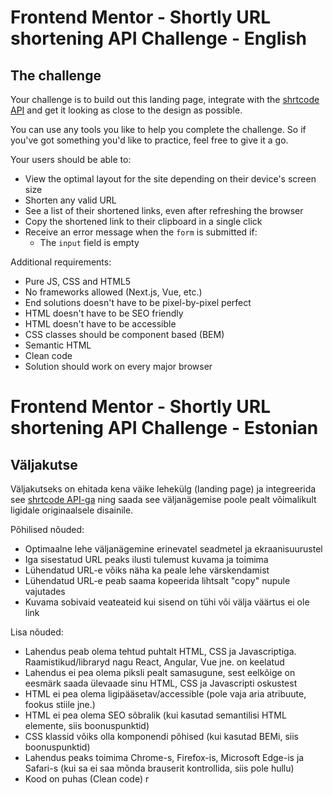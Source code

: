 # Frontend Mentor - Shortly URL shortening API Challenge - English
## The challenge

Your challenge is to build out this landing page, integrate with the [shrtcode API](https://app.shrtco.de/) and get it looking as close to the design as possible.

You can use any tools you like to help you complete the challenge. So if you've got something you'd like to practice, feel free to give it a go.

Your users should be able to:

- View the optimal layout for the site depending on their device's screen size
- Shorten any valid URL
- See a list of their shortened links, even after refreshing the browser
- Copy the shortened link to their clipboard in a single click
- Receive an error message when the `form` is submitted if:
  - The `input` field is empty

Additional requirements:

- Pure JS, CSS and HTML5
- No frameworks allowed (Next.js, Vue, etc.)
- End solutions doesn't have to be pixel-by-pixel perfect
- HTML doesn't have to be SEO friendly
- HTML doesn't have to be accessible
- CSS classes should be component based (BEM)
- Semantic HTML
- Clean code
- Solution should work on every major browser

# Frontend Mentor - Shortly URL shortening API Challenge - Estonian
## Väljakutse

Väljakutseks on ehitada kena väike lehekülg (landing page) ja integreerida see [shrtcode API-ga](https://app.shrtco.de/) ning saada see väljanägemise poole pealt võimalikult ligidale originaalsele disainile.

Põhilised nõuded:

- Optimaalne lehe väljanägemine erinevatel seadmetel ja ekraanisuurustel
- Iga sisestatud URL peaks ilusti tulemust kuvama ja toimima
- Lühendatud URL-e võiks näha ka peale lehe värskendamist
- Lühendatud URL-e peab saama kopeerida lihtsalt "copy" nupule vajutades
- Kuvama sobivaid veateateid kui sisend on tühi või välja väärtus ei ole link

Lisa nõuded:

- Lahendus peab olema tehtud puhtalt HTML, CSS ja Javascriptiga. Raamistikud/libraryd nagu React, Angular, Vue jne. on keelatud 
- Lahendus ei pea olema piksli pealt samasugune, sest eelkõige on eesmärk saada ülevaade sinu HTML, CSS ja Javascripti oskustest 
- HTML ei pea olema ligipääsetav/accessible (pole vaja aria atribuute, fookus stiile jne.) 
- HTML ei pea olema SEO sõbralik (kui kasutad semantilisi HTML elemente, siis boonuspunktid) 
- CSS klassid võiks olla komponendi põhised (kui kasutad BEMi, siis boonuspunktid) 
- Lahendus peaks toimima Chrome-s, Firefox-is, Microsoft Edge-is ja Safari-s (kui sa ei saa mõnda brauserit kontrollida, siis pole hullu) 
- Kood on puhas (Clean code) r
